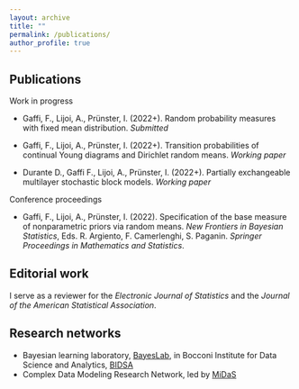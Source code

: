 ```yaml
---
layout: archive
title: ""
permalink: /publications/
author_profile: true
---
```


Publications
---

Work in progress

* Gaffi, F., Lijoi, A., Prünster, I. (2022+). Random probability measures with fixed mean distribution. *Submitted*

* Gaffi, F., Lijoi, A., Prünster, I. (2022+). Transition probabilities of continual Young diagrams and Dirichlet random means. *Working paper*

* Durante D., Gaffi F., Lijoi, A., Prünster, I. (2022+). Partially exchangeable multilayer stochastic block models. *Working paper*


Conference proceedings

* Gaffi, F., Lijoi, A., Prünster, I. (2022). Specification of the base measure of nonparametric priors via random means. *New Frontiers in Bayesian Statistics*, Eds. R. Argiento, F. Camerlenghi, S. Paganin. _Springer Proceedings in Mathematics and Statistics_.


Editorial work
---

I serve as a reviewer for the _Electronic Journal of Statistics_ and the _Journal of the American Statistical Association_.

Research networks
---
* Bayesian learning laboratory, [BayesLab](https://www.bayeslab.unibocconi.eu/wps/wcm/connect/Cdr/Bayeslab/Home), in Bocconi Institute for Data Science and Analytics, [BIDSA](https://www.bidsa.unibocconi.eu/wps/wcm/connect/Site/Bidsa/Home/)
* Complex Data Modeling Research Network, led by [MiDaS](https://midas.mat.uc.cl/network/)
